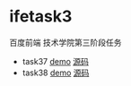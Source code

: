 # ifetask3
百度前端 技术学院第三阶段任务

* task37 [demo](https://ll929.github.io/ifetask3/task37/index.html) [源码](https://github.com/ll929/ifetask3/tree/gh-pages/task37)
* task38 [demo](https://ll929.github.io/ifetask3/task38/index.html) [源码](https://github.com/ll929/ifetask3/tree/gh-pages/task38)
